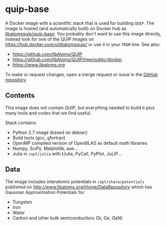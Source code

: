 quip-base
=========

A Docker image with a scientific stack that is used for building ``QUIP``.
The image is hosted (and automatically built) on Docker hub as
[libatomsquip/quip-base](https://hub.docker.com/r/libatomsquip/quip-base/).
You probably don't want to use this image directly, instead look for
one of the QUIP images on https://hub.docker.com/u/libatomsquip/
or use it in your ``FROM`` line. See also:

 - https://github.com/libAtoms/QUIP
 - https://github.com/libAtoms/QUIP/tree/public/docker
 - https://www.libatoms.org

To make or request changes, open a merge request or issue in the
[GitHub repository](https://github.com/libAtoms/docker-quip-base)

Contents
--------

This image does not contain QUIP, but everything needed to build it
plus many tools and codes that we find useful.

Stack contains:

 - Python 2.7 image (based on debian)
 - Build tools (gcc, gfortran)
 - OpenMP compiled verison of OpenBLAS as default math libraries
 - Numpy, SciPy, Matplotlib, ase...
 - Julia in ``/opt/julia`` with IJulia, PyCall, PyPlot, JuLIP...

Data
----

The image includes interatomic potentials in ``/opt/share/potentials``
published on http://www.libatoms.org/Home/DataRepository which has Gaussian
Approximation Potentials for:

 - Tungsten
 - Iron
 - Water
 - Carbon and other bulk semiconductiors (Si, Ge, GaN)

